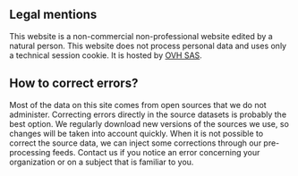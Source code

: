 ## Legal mentions

This website is a non-commercial non-professional website edited by a natural person. 
This website does not process personal data and uses only a technical session cookie. 
It is hosted by [OVH SAS](https://www.ovh.com/fr/support/mentions-legales/).

## How to correct errors?

Most of the data on this site comes from open sources that we do not administer. Correcting errors directly in the 
source datasets is probably the best option. We regularly download new versions of the sources we use, so changes will 
be taken into account quickly. When it is not possible to correct the source data, we can inject some corrections 
through our pre-processing feeds. Contact us if you notice an error concerning your organization or on a subject that 
is familiar to you.
